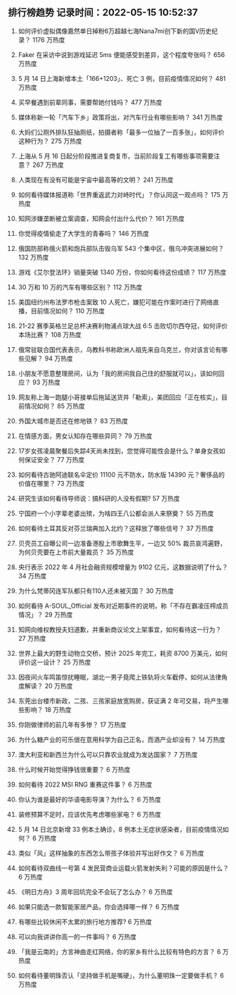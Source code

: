 
## 排行榜趋势 记录时间：2022-05-15 10:52:37
  
  1. 如何评价虚拟偶像嘉然单日掉粉6万超越七海Nana7mi创下新的国V历史纪录？ 1176 万热度
    
  2. Faker 在采访中说到游戏延迟 5ms 便能感受到差异，这个程度夸张吗？ 656 万热度
    
  3. 5 月 14 日上海新增本土「166+1203」、死亡 3 例，目前疫情情况如何？ 481 万热度
    
  4. 买早餐遇到前辈同事，需要帮她付钱吗？ 477 万热度
    
  5. 媒体称新一轮「汽车下乡」政策将出，对汽车行业有哪些影响？ 341 万热度
    
  6. 大妈们公厕外排队狂抽厕纸，拍摄者称「最多一位抽了一百多张」，如何评价这种行为？ 275 万热度
    
  7. 上海从 5 月 16 日起分阶段推进复商复市，当前阶段复工有哪些事项需要注意？ 267 万热度
    
  8. 人类现在有没有可能是宇宙中最高等的文明？ 241 万热度
    
  9. 如何看待媒体报道称「世界重返武力对峙时代」？你认同这一观点吗？ 175 万热度
    
  10. 知网涉嫌垄断被立案调查，知网会付出什么代价？ 161 万热度
    
  11. 你觉得疫情偷走了大学生的青春吗？ 146 万热度
    
  12. 俄国防部称俄火箭和炮兵部队击毁乌军 543 个集中区，俄乌冲突进展如何？ 132 万热度
    
  13. 游戏《艾尔登法环》销量突破 1340 万份，你如何看待这份成绩？ 117 万热度
    
  14. 30 万和 10 万的汽车有哪些区别？ 112 万热度
    
  15. 美国纽约州布法罗市枪击案致 10 人死亡，嫌犯可能在作案时进行了网络直播，目前情况如何？ 110 万热度
    
  16. 21-22 赛季英格兰足总杯决赛利物浦点球大战 6:5 击败切尔西夺冠，如何评价本场比赛？ 108 万热度
    
  17. 俄常驻联合国代表表示，乌教科书称欧洲人祖先来自乌克兰，你对该言论有哪些见解？ 94 万热度
    
  18. 小朋友不愿意整理房间，认为「我的房间我自己住的舒服就可以」，该如何回应？ 93 万热度
    
  19. 网友称上海一跑腿小哥接单后拖延送货并「勒索」，美团回应「正在核实」，目前情况如何？ 85 万热度
    
  20. 外国大城市是否还在修地铁？ 83 万热度
    
  21. 在情感方面，男女认知存在哪些异同？ 79 万热度
    
  22. 17岁女孩凌晨聚餐后失踪4天尚未找到，您觉得可能性会是什么？单身女孩如何保证安全？ 77 万热度
    
  23. 如何看待古驰阿迪联名伞定价 11100 元不防水，防水版 14390 元？奢侈品的价值在哪里？ 73 万热度
    
  24. 研究生该如何看待导师说：搞科研的人没有假期? 57 万热度
    
  25. 宁国府一个小字辈老婆出殡，为啥四王八公都会派人来祭奠？ 55 万热度
    
  26. 如何看待土耳其反对芬兰瑞典加入北约？这释放了哪些信号？ 37 万热度
    
  27. 贝壳员工自曝公司一边准备港股上市歌舞生平，一边又 50% 裁员哀鸿遍野，为何贝壳要在上市前大量裁员？ 35 万热度
    
  28. 央行表示 2022 年 4 月社会融资规模增量为 9102 亿元，这数据说明了什么？ 34 万热度
    
  29. 为什么梵蒂冈连军队都只有110人还未被灭国？ 30 万热度
    
  30. 如何看待 A-SOUL_Official 发布对近期事件的说明，称「不存在霸凌压榨成员情况」？ 29 万热度
    
  31. 知网向维权教授夫妇道歉，并重新商议论文上架事宜，如何看待这一行为？ 27 万热度
    
  32. 世界上最大的野生动物立交桥，预计 2025 年完工，耗资 8700 万美元，如何评价这一设计？ 25 万热度
    
  33. 因夜间火车鸣笛惊扰睡眠，湖北一男子竟爬上铁轨将火车截停，如何从法律角度解读？ 20 万热度
    
  34. 东莞出台楼市新政，二孩、三孩家庭放宽购房，获证满 2 年可交易，将产生哪些影响？ 18 万热度
    
  35. 你刚做律师的前几年有多惨？ 17 万热度
    
  36. 为什么糖产业的可乐很在意用科学为自己正名，而酒产业却没有？ 14 万热度
    
  37. 澳大利亚和新西兰为什么可以只靠农业就成为发达国家？ 7 万热度
    
  38. 什么时候开始觉得挣钱很重要？ 6 万热度
    
  39. 如何看待 2022 MSI RNG 重赛这件事？ 6 万热度
    
  40. 你认为谁是最好的华语电影导演？为什么？ 6 万热度
    
  41. 装修预算不足时，应该优先考虑哪些家电？ 6 万热度
    
  42. 5 月 14 日北京新增 33 例本土确诊，8 例本土无症状感染者，目前疫情情况如何？ 6 万热度
    
  43. 类似「风」这样抽象的东西怎么带孩子体验并写出好作文？ 6 万热度
    
  44. 如何看待双曲线一号第 4 发民营商业运载火箭发射失利？可能的原因是什么？ 6 万热度
    
  45. 《明日方舟》3 周年回坑完全不会玩了怎么办？ 6 万热度
    
  46. 如果只能选一款智能家居产品，你会选择哪一样？ 6 万热度
    
  47. 有哪些比较休闲不太累的旅行地方推荐? 6 万热度
    
  48. 可以向我讲讲你高一的一件事吗？ 6 万热度
    
  49. 「我是云南的」方言神曲走红网络，你的家乡有什么比较有特色的方言？ 6 万热度
    
  50. 如何看待董明珠否认「坚持做手机是嘴硬」，为什么董明珠一定要做手机？ 6 万热度
    